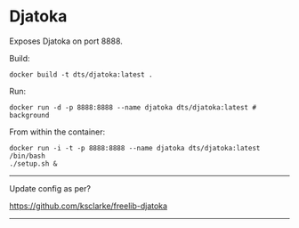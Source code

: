 Djatoka
=====

Exposes Djatoka on port 8888.

Build:

```
docker build -t dts/djatoka:latest .
```

Run:

```
docker run -d -p 8888:8888 --name djatoka dts/djatoka:latest # background
```

From within the container:

```
docker run -i -t -p 8888:8888 --name djatoka dts/djatoka:latest /bin/bash
./setup.sh &
```

---

Update config as per?

https://github.com/ksclarke/freelib-djatoka

---

